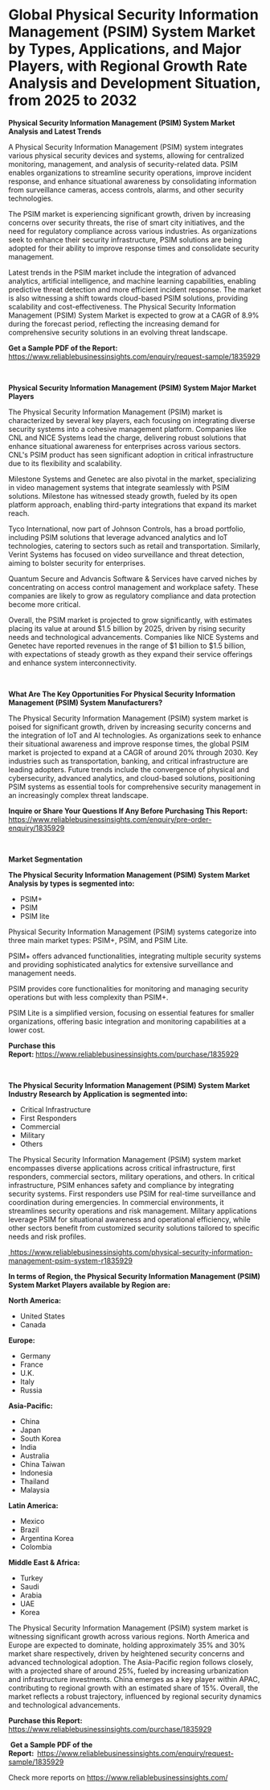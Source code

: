 <p><h1>Global Physical Security Information Management (PSIM) System Market by Types, Applications, and Major Players, with Regional Growth Rate Analysis and Development Situation, from 2025 to 2032</h1></p><p><strong>Physical Security Information Management (PSIM) System Market Analysis and Latest Trends</strong></p>
<p><p>A Physical Security Information Management (PSIM) system integrates various physical security devices and systems, allowing for centralized monitoring, management, and analysis of security-related data. PSIM enables organizations to streamline security operations, improve incident response, and enhance situational awareness by consolidating information from surveillance cameras, access controls, alarms, and other security technologies.</p><p>The PSIM market is experiencing significant growth, driven by increasing concerns over security threats, the rise of smart city initiatives, and the need for regulatory compliance across various industries. As organizations seek to enhance their security infrastructure, PSIM solutions are being adopted for their ability to improve response times and consolidate security management.</p><p>Latest trends in the PSIM market include the integration of advanced analytics, artificial intelligence, and machine learning capabilities, enabling predictive threat detection and more efficient incident response. The market is also witnessing a shift towards cloud-based PSIM solutions, providing scalability and cost-effectiveness. The Physical Security Information Management (PSIM) System Market is expected to grow at a CAGR of 8.9% during the forecast period, reflecting the increasing demand for comprehensive security solutions in an evolving threat landscape.</p></p>
<p><strong>Get a Sample PDF of the Report:&nbsp;</strong> <a href="https://www.reliablebusinessinsights.com/enquiry/request-sample/1835929?utm_campaign=3256&utm_medium=2&utm_source=Github&utm_content=ia&utm_term=26032025&utm_id=physical-security-information-management-psim-system">https://www.reliablebusinessinsights.com/enquiry/request-sample/1835929</a></p>
<p>&nbsp;</p>
<p><strong>Physical Security Information Management (PSIM) System Major Market Players</strong></p>
<p><p>The Physical Security Information Management (PSIM) market is characterized by several key players, each focusing on integrating diverse security systems into a cohesive management platform. Companies like CNL and NICE Systems lead the charge, delivering robust solutions that enhance situational awareness for enterprises across various sectors. CNL's PSIM product has seen significant adoption in critical infrastructure due to its flexibility and scalability.</p><p>Milestone Systems and Genetec are also pivotal in the market, specializing in video management systems that integrate seamlessly with PSIM solutions. Milestone has witnessed steady growth, fueled by its open platform approach, enabling third-party integrations that expand its market reach.</p><p>Tyco International, now part of Johnson Controls, has a broad portfolio, including PSIM solutions that leverage advanced analytics and IoT technologies, catering to sectors such as retail and transportation. Similarly, Verint Systems has focused on video surveillance and threat detection, aiming to bolster security for enterprises.</p><p>Quantum Secure and Advancis Software & Services have carved niches by concentrating on access control management and workplace safety. These companies are likely to grow as regulatory compliance and data protection become more critical.</p><p>Overall, the PSIM market is projected to grow significantly, with estimates placing its value at around $1.5 billion by 2025, driven by rising security needs and technological advancements. Companies like NICE Systems and Genetec have reported revenues in the range of $1 billion to $1.5 billion, with expectations of steady growth as they expand their service offerings and enhance system interconnectivity.</p></p>
<p>&nbsp;</p>
<p><strong>What Are The Key Opportunities For Physical Security Information Management (PSIM) System Manufacturers?</strong></p>
<p><p>The Physical Security Information Management (PSIM) system market is poised for significant growth, driven by increasing security concerns and the integration of IoT and AI technologies. As organizations seek to enhance their situational awareness and improve response times, the global PSIM market is projected to expand at a CAGR of around 20% through 2030. Key industries such as transportation, banking, and critical infrastructure are leading adopters. Future trends include the convergence of physical and cybersecurity, advanced analytics, and cloud-based solutions, positioning PSIM systems as essential tools for comprehensive security management in an increasingly complex threat landscape.</p></p>
<p><strong>Inquire or Share Your Questions If Any Before Purchasing This Report:</strong> <a href="https://www.reliablebusinessinsights.com/enquiry/pre-order-enquiry/1835929?utm_campaign=3256&utm_medium=2&utm_source=Github&utm_content=ia&utm_term=26032025&utm_id=physical-security-information-management-psim-system">https://www.reliablebusinessinsights.com/enquiry/pre-order-enquiry/1835929</a></p>
<p>&nbsp;</p>
<p><strong>Market Segmentation</strong></p>
<p><strong>The Physical Security Information Management (PSIM) System Market Analysis by types is segmented into:</strong></p>
<p><ul><li>PSIM+</li><li>PSIM</li><li>PSIM lite</li></ul></p>
<p><p>Physical Security Information Management (PSIM) systems categorize into three main market types: PSIM+, PSIM, and PSIM Lite. </p><p>PSIM+ offers advanced functionalities, integrating multiple security systems and providing sophisticated analytics for extensive surveillance and management needs. </p><p>PSIM provides core functionalities for monitoring and managing security operations but with less complexity than PSIM+. </p><p>PSIM Lite is a simplified version, focusing on essential features for smaller organizations, offering basic integration and monitoring capabilities at a lower cost.</p></p>
<p><strong>Purchase this Report:&nbsp;</strong><a href="https://www.reliablebusinessinsights.com/purchase/1835929?utm_campaign=3256&utm_medium=2&utm_source=Github&utm_content=ia&utm_term=26032025&utm_id=physical-security-information-management-psim-system">https://www.reliablebusinessinsights.com/purchase/1835929</a></p>
<p>&nbsp;</p>
<p><strong>The Physical Security Information Management (PSIM) System Market Industry Research by Application is segmented into:</strong></p>
<p><ul><li>Critical Infrastructure</li><li>First Responders</li><li>Commercial</li><li>Military</li><li>Others</li></ul></p>
<p><p>The Physical Security Information Management (PSIM) system market encompasses diverse applications across critical infrastructure, first responders, commercial sectors, military operations, and others. In critical infrastructure, PSIM enhances safety and compliance by integrating security systems. First responders use PSIM for real-time surveillance and coordination during emergencies. In commercial environments, it streamlines security operations and risk management. Military applications leverage PSIM for situational awareness and operational efficiency, while other sectors benefit from customized security solutions tailored to specific needs and risk profiles.</p></p>
<p><a href="https://www.reliablebusinessinsights.com/physical-security-information-management-psim-system-r1835929?utm_campaign=3256&utm_medium=2&utm_source=Github&utm_content=ia&utm_term=26032025&utm_id=physical-security-information-management-psim-system">&nbsp;https://www.reliablebusinessinsights.com/physical-security-information-management-psim-system-r1835929</a></p>
<p><strong>In terms of Region, the Physical Security Information Management (PSIM) System Market Players available by Region are:</strong></p>
<p>
    <p> <strong> North America: </strong>
        <ul>
            <li>United States</li>
            <li>Canada</li>
        </ul>
        </p> 
    <p> <strong> Europe: </strong>
        <ul>
            <li>Germany</li>
            <li>France</li>
            <li>U.K.</li>
            <li>Italy</li>
            <li>Russia</li>
        </ul>
        </p> 
    <p> <strong> Asia-Pacific: </strong>
        <ul>
            <li>China</li>
            <li>Japan</li>
            <li>South Korea</li>
            <li>India</li>
            <li>Australia</li>
            <li>China Taiwan</li>
            <li>Indonesia</li>
            <li>Thailand</li>
            <li>Malaysia</li>
        </ul>
        </p> 
    <p> <strong> Latin America: </strong>
        <ul>
            <li>Mexico</li>
            <li>Brazil</li>
            <li>Argentina Korea</li>
            <li>Colombia</li>
        </ul>
        </p> 
    <p> <strong> Middle East & Africa: </strong>
        <ul>
            <li>Turkey</li>
            <li>Saudi</li>
            <li>Arabia</li>
            <li>UAE</li>
            <li>Korea</li>
        </ul>
    </p>
    </p>
<p><p>The Physical Security Information Management (PSIM) system market is witnessing significant growth across various regions. North America and Europe are expected to dominate, holding approximately 35% and 30% market share respectively, driven by heightened security concerns and advanced technological adoption. The Asia-Pacific region follows closely, with a projected share of around 25%, fueled by increasing urbanization and infrastructure investments. China emerges as a key player within APAC, contributing to regional growth with an estimated share of 15%. Overall, the market reflects a robust trajectory, influenced by regional security dynamics and technological advancements.</p></p>
<p><strong>Purchase this Report: </strong><a href="https://www.reliablebusinessinsights.com/purchase/1835929?utm_campaign=3256&utm_medium=2&utm_source=Github&utm_content=ia&utm_term=26032025&utm_id=physical-security-information-management-psim-system">https://www.reliablebusinessinsights.com/purchase/1835929</a></p>
<p>&nbsp;<strong>Get a Sample PDF of the Report:&nbsp;&nbsp;</strong><a href="https://www.reliablebusinessinsights.com/enquiry/request-sample/1835929?utm_campaign=3256&utm_medium=2&utm_source=Github&utm_content=ia&utm_term=26032025&utm_id=physical-security-information-management-psim-system">https://www.reliablebusinessinsights.com/enquiry/request-sample/1835929</a></p>
<p><strong></strong></p>
<p>Check more reports on <a href="https://www.reliablebusinessinsights.com/?utm_campaign=3256&utm_medium=2&utm_source=Github&utm_content=ia&utm_term=26032025&utm_id=physical-security-information-management-psim-system">https://www.reliablebusinessinsights.com/</a></p>